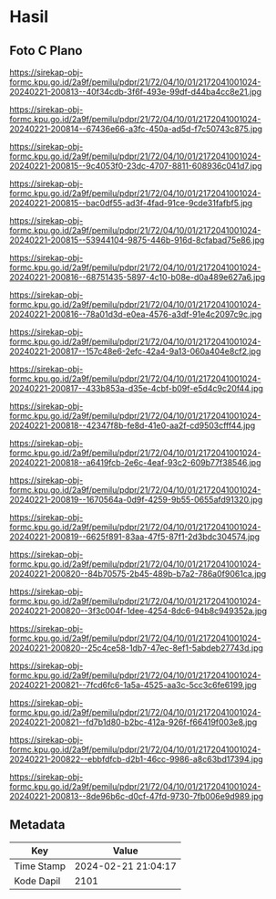 # Hasil

## Foto C Plano

https://sirekap-obj-formc.kpu.go.id/2a9f/pemilu/pdpr/21/72/04/10/01/2172041001024-20240221-200813--40f34cdb-3f6f-493e-99df-d44ba4cc8e21.jpg

https://sirekap-obj-formc.kpu.go.id/2a9f/pemilu/pdpr/21/72/04/10/01/2172041001024-20240221-200814--67436e66-a3fc-450a-ad5d-f7c50743c875.jpg

https://sirekap-obj-formc.kpu.go.id/2a9f/pemilu/pdpr/21/72/04/10/01/2172041001024-20240221-200815--9c4053f0-23dc-4707-8811-608936c041d7.jpg

https://sirekap-obj-formc.kpu.go.id/2a9f/pemilu/pdpr/21/72/04/10/01/2172041001024-20240221-200815--bac0df55-ad3f-4fad-91ce-9cde31fafbf5.jpg

https://sirekap-obj-formc.kpu.go.id/2a9f/pemilu/pdpr/21/72/04/10/01/2172041001024-20240221-200815--53944104-9875-446b-916d-8cfabad75e86.jpg

https://sirekap-obj-formc.kpu.go.id/2a9f/pemilu/pdpr/21/72/04/10/01/2172041001024-20240221-200816--68751435-5897-4c10-b08e-d0a489e627a6.jpg

https://sirekap-obj-formc.kpu.go.id/2a9f/pemilu/pdpr/21/72/04/10/01/2172041001024-20240221-200816--78a01d3d-e0ea-4576-a3df-91e4c2097c9c.jpg

https://sirekap-obj-formc.kpu.go.id/2a9f/pemilu/pdpr/21/72/04/10/01/2172041001024-20240221-200817--157c48e6-2efc-42a4-9a13-060a404e8cf2.jpg

https://sirekap-obj-formc.kpu.go.id/2a9f/pemilu/pdpr/21/72/04/10/01/2172041001024-20240221-200817--433b853a-d35e-4cbf-b09f-e5d4c9c20f44.jpg

https://sirekap-obj-formc.kpu.go.id/2a9f/pemilu/pdpr/21/72/04/10/01/2172041001024-20240221-200818--42347f8b-fe8d-41e0-aa2f-cd9503cfff44.jpg

https://sirekap-obj-formc.kpu.go.id/2a9f/pemilu/pdpr/21/72/04/10/01/2172041001024-20240221-200818--a6419fcb-2e6c-4eaf-93c2-609b77f38546.jpg

https://sirekap-obj-formc.kpu.go.id/2a9f/pemilu/pdpr/21/72/04/10/01/2172041001024-20240221-200819--1670564a-0d9f-4259-9b55-0655afd91320.jpg

https://sirekap-obj-formc.kpu.go.id/2a9f/pemilu/pdpr/21/72/04/10/01/2172041001024-20240221-200819--6625f891-83aa-47f5-87f1-2d3bdc304574.jpg

https://sirekap-obj-formc.kpu.go.id/2a9f/pemilu/pdpr/21/72/04/10/01/2172041001024-20240221-200820--84b70575-2b45-489b-b7a2-786a0f9061ca.jpg

https://sirekap-obj-formc.kpu.go.id/2a9f/pemilu/pdpr/21/72/04/10/01/2172041001024-20240221-200820--3f3c004f-1dee-4254-8dc6-94b8c949352a.jpg

https://sirekap-obj-formc.kpu.go.id/2a9f/pemilu/pdpr/21/72/04/10/01/2172041001024-20240221-200820--25c4ce58-1db7-47ec-8ef1-5abdeb27743d.jpg

https://sirekap-obj-formc.kpu.go.id/2a9f/pemilu/pdpr/21/72/04/10/01/2172041001024-20240221-200821--7fcd6fc6-1a5a-4525-aa3c-5cc3c6fe6199.jpg

https://sirekap-obj-formc.kpu.go.id/2a9f/pemilu/pdpr/21/72/04/10/01/2172041001024-20240221-200821--fd7b1d80-b2bc-412a-926f-f66419f003e8.jpg

https://sirekap-obj-formc.kpu.go.id/2a9f/pemilu/pdpr/21/72/04/10/01/2172041001024-20240221-200822--ebbfdfcb-d2b1-46cc-9986-a8c63bd17394.jpg

https://sirekap-obj-formc.kpu.go.id/2a9f/pemilu/pdpr/21/72/04/10/01/2172041001024-20240221-200813--8de96b6c-d0cf-47fd-9730-7fb006e9d989.jpg


## Metadata

| Key        | Value               |
| ---------- | ------------------- |
| Time Stamp | 2024-02-21 21:04:17 |
| Kode Dapil | 2101                |




